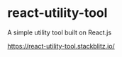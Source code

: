 # react-utility-tool

A simple utility tool built on React.js

https://react-utility-tool.stackblitz.io/

